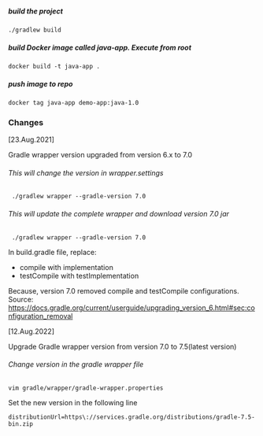##### build the project

    ./gradlew build

##### build Docker image called java-app. Execute from root

    docker build -t java-app .
    
##### push image to repo 

    docker tag java-app demo-app:java-1.0
    

### Changes
[23.Aug.2021]

Gradle wrapper version upgraded from version 6.x to 7.0 
        
###### This will change the version in wrapper.settings

     ./gradlew wrapper --gradle-version 7.0

###### This will update the complete wrapper and download version 7.0 jar

     ./gradlew wrapper --gradle-version 7.0

In build.gradle file, replace:
- compile with implementation 
- testCompile with testImplementation

Because, version 7.0 removed compile and testCompile configurations.
Source: https://docs.gradle.org/current/userguide/upgrading_version_6.html#sec:configuration_removal

[12.Aug.2022]

Upgrade Gradle wrapper version from version 7.0 to 7.5(latest version)

###### Change version in the gradle wrapper file
    
    vim gradle/wrapper/gradle-wrapper.properties

Set the new version in the following line 

    distributionUrl=https\://services.gradle.org/distributions/gradle-7.5-bin.zip    
